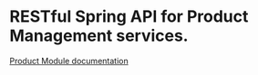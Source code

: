 # RESTful Spring API for Product Management services.

[Product Module documentation](https://github.com/K-A-M-PROJECT/backend/wiki#welcome-to-our-open-source-project-for-online-e-commerce-system)


